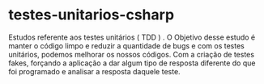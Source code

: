 # testes-unitarios-csharp
Estudos referente aos testes unitários ( TDD ) .  O Objetivo desse estudo é manter o código limpo e reduzir a quantidade de bugs e com os testes unitários, podemos melhorar os nossos códigos. Com a criação de testes fakes, forçando a aplicação a dar algum tipo de resposta diferente do que foi programado e analisar a resposta daquele teste.
